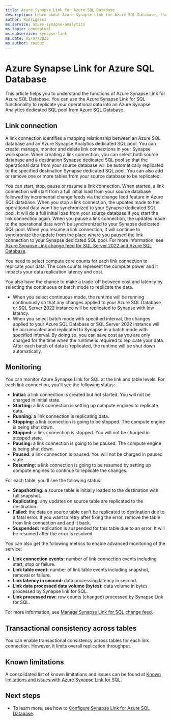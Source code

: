 ```yaml
---
title: Azure Synapse Link for Azure SQL Database
description: Learn about Azure Synapse Link for Azure SQL Database, the link connection, and monitoring the Synapse Link.
author: Rodrigossz
ms.service: azure-synapse-analytics
ms.topic: conceptual
ms.subservice: synapse-link
ms.date: 05/07/2025
ms.author: rosouz
---
```


# Azure Synapse Link for Azure SQL Database

This article helps you to understand the functions of Azure Synapse Link for Azure SQL Database. You can use the Azure Synapse Link for SQL functionality to replicate your operational data into an Azure Synapse Analytics dedicated SQL pool from Azure SQL Database.

## Link connection

A link connection identifies a mapping relationship between an Azure SQL database and an Azure Synapse Analytics dedicated SQL pool. You can create, manage, monitor and delete link connections in your Synapse workspace. When creating a link connection, you can select both source database and a destination Synapse dedicated SQL pool so that the operational data from your source database will be automatically replicated to the specified destination Synapse dedicated SQL pool. You can also add or remove one or more tables from your source database to be replicated.

You can start, stop, pause or resume a link connection. When started, a link connection will start from a full initial load from your source database followed by incremental change feeds via the change feed feature in Azure SQL database. When you stop a link connection, the updates made to the operational data won't be synchronized to your Synapse dedicated SQL pool. It will do a full initial load from your source database if you start the link connection again. When you pause a link connection, the updates made to the operational data won't be synchronized to your Synapse dedicated SQL pool. When you resume a link connection, it will continue to synchronize the update from the place where you paused the link connection to your Synapse dedicated SQL pool. For more information, see [Azure Synapse Link change feed for SQL Server 2022 and Azure SQL Database](/sql/sql-server/synapse-link/synapse-link-sql-server-change-feed).

You need to select compute core counts for each link connection to replicate your data. The core counts represent the compute power and it impacts your data replication latency and cost.

You also have the chance to make a trade-off between cost and latency by selecting the continuous or batch mode to replicate the data. 

- When you select continuous mode, the runtime will be running continuously so that any changes applied to your Azure SQL Database or SQL Server 2022 instance will be replicated to Synapse with low latency. 
- When you select batch mode with specified interval, the changes applied to your Azure SQL Database or SQL Server 2022 instance will be accumulated and replicated to Synapse in a batch mode with specified interval. By doing so, you can save cost as you are only charged for the time when the runtime is required to replicate your data. After each batch of data is replicated, the runtime will be shut down automatically.

## Monitoring

You can monitor Azure Synapse Link for SQL at the link and table levels. For each link connection, you'll see the following status:

* **Initial:** a link connection is created but not started. You will not be charged in initial state.
* **Starting:** a link connection is setting up compute engines to replicate data.
* **Running:** a link connection is replicating data.
* **Stopping:** a link connection is going to be stopped. The compute engine is being shut down. 
* **Stopped:** a link connection is stopped. You will not be charged in stopped state.
* **Pausing:** a link connection is going to be paused. The compute engine is being shut down. 
* **Paused:** a link connection is paused. You will not be charged in paused state.
* **Resuming:** a link connection is going to be resumed by setting up compute engines to continue to replicate the changes.

For each table, you'll see the following status:

* **Snapshotting:** a source table is initially loaded to the destination with full snapshot.
* **Replicating:** any updates on source table are replicated to the destination.
* **Failed:** the data on source table can't be replicated to destination due to a fatal error. If you want to retry after fixing the error, remove the table from link connection and add it back.
* **Suspended:** replication is suspended for this table due to an error. It will be resumed after the error is resolved. 

You can also get the following metrics to enable advanced monitoring of the service:

* **Link connection events:** number of link connection events including start, stop or failure.
* **Link table event:** number of link table events including snapshot, removal or failure.
* **Link latency in second:** data processing latency in second.
* **Link data processed data volume (bytes):** data volume in bytes processed by Synapse link for SQL.
* **Link processed row:** row counts (changed) processed by Synapse Link for SQL.

For more information, see [Manage Synapse Link for SQL change feed](/sql/sql-server/synapse-link/synapse-link-sql-server-change-feed-manage).

## Transactional consistency across tables

You can enable transactional consistency across tables for each link connection. However, it limits overall replication throughput.

## <a name="known-issues"></a>Known limitations

A consolidated list of known limitations and issues can be found at [Known limitations and issues with Azure Synapse Link for SQL](synapse-link-for-sql-known-issues.md).

## Next steps

* To learn more, see how to [Configure Synapse Link for Azure SQL Database](connect-synapse-link-sql-database.md).
